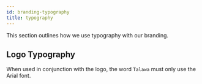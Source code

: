 ```yaml
---
id: branding-typography
title: typography
---
```


This section outlines how we use typography with our branding.

## Logo Typography

When used in conjunction with the logo, the word `Talawa` must only use the Arial font.

